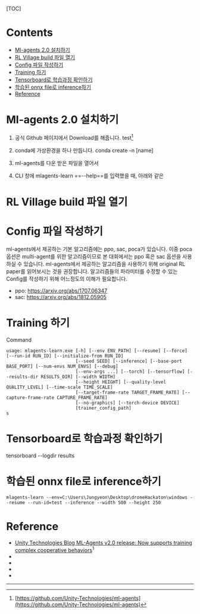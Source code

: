[TOC]


# Contents
- [Ml-agents 2.0 설치하기]()
- [RL Village build 파일 열기]()
- [Config 파일 작성하기]()
- [Training 하기]()
- [Tensorboard로 학습과정 확인하기]()
- [학습된 onnx file로 inference하기]()
- [Reference]()

# Ml-agents 2.0 설치하기
1. 공식 Github 페이지에서 Download를 해줍니다. test[^test]

2. conda에 가상환경을 하나 만듭니다. conda create -n [name]
3. ml-agents를 다운 받은 파일을 열어서
4. CLI 창에 mlagents-learn ==--help==를 입력했을 때, 아래와 같은 

# RL Village build 파일 열기

# Config 파일 작성하기

ml-agents에서 제공하는 기본 알고리즘에는 ppo, sac, poca가 있습니다. 이중 poca 옵션은 multi-agent를 위한 알고리즘이므로 본 대회에서는 ppo 혹은 sac 옵션을 사용하실 수 있습니다. ml-agents에서 제공하는 알고리즘을 사용하기 위해 original RL paper를 읽어보시는 것을 권장합니다. 알고리즘들의 파라미터를 수정할 수 있는 Config를 작성하기 위해 어느정도의 이해가 필요합니다.
- ppo: https://arxiv.org/abs/1707.06347
- sac: https://arxiv.org/abs/1812.05905

# Training 하기

Command
```
usage: mlagents-learn.exe [-h] [--env ENV_PATH] [--resume] [--force] [--run-id RUN_ID] [--initialize-from RUN_ID]
                          [--seed SEED] [--inference] [--base-port BASE_PORT] [--num-envs NUM_ENVS] [--debug]
                          [--env-args ...] [--torch] [--tensorflow] [--results-dir RESULTS_DIR] [--width WIDTH]
                          [--height HEIGHT] [--quality-level QUALITY_LEVEL] [--time-scale TIME_SCALE]
                          [--target-frame-rate TARGET_FRAME_RATE] [--capture-frame-rate CAPTURE_FRAME_RATE]
                          [--no-graphics] [--torch-device DEVICE]
                          [trainer_config_path]
s
```

# Tensorboard로 학습과정 확인하기

tensorboard --logdir results

# 학습된 onnx file로 inference하기

```
mlagents-learn --env=C:\Users\Jungyeon\Desktop\droneHackaton\windows --resume --run-id=test --inference --width 500 --height 250 
```

# Reference

- [Unity Technologies Blog ML-Agents v2.0 release: Now supports training complex cooperative behaviors](https://blog.unity.com/technology/ml-agents-v20-release-now-supports-training-complex-cooperative-behaviors)<sup>1<sup/>
- 
- []()
- []()
- []()

---
[^test]: [https://github.com/Unity-Technologies/ml-agents](https://github.com/Unity-Technologies/ml-agents)